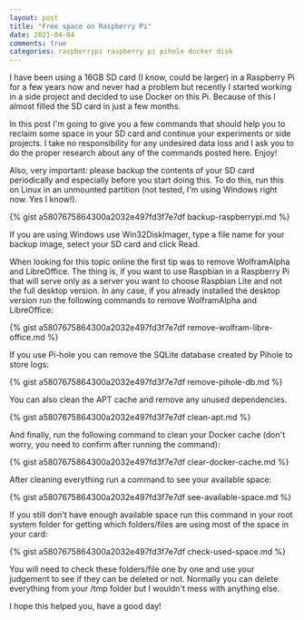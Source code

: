 ```yaml
---
layout: post
title: "Free space on Raspberry Pi"
date: 2021-04-04
comments: true
categories: raspberrypi raspberry pi pihole docker disk
---
```


I have been using a 16GB SD card (I know, could be larger) in a Raspberry Pi for a few years now and never had a problem but recently I started working in a side project and decided to use Docker on this Pi. Because of this I almost filled the SD card in just a few months.

In this post I'm going to give you a few commands that should help you to reclaim some space in your SD card and continue your experiments or side projects. I take no responsibility for any undesired data loss and I ask you to do the proper research about any of the commands posted here. Enjoy!

Also, very important: please backup the contents of your SD card periodically and especially before you start doing this. To do this, run this on Linux in an unmounted partition (not tested, I'm using Windows right now. Yes I know!).

{% gist a5807675864300a2032e497fd3f7e7df backup-raspberrypi.md %}

If you are using Windows use Win32DiskImager, type a file name for your backup image, select your SD card and click Read.

When looking for this topic online the first tip was to remove WolframAlpha and LibreOffice. The thing is, if you want to use Raspbian in a Raspberry Pi that will serve only as a server you want to choose Raspbian Lite and not the full desktop version. In any case, if you already installed the desktop version run the following commands to remove WolframAlpha and LibreOffice:

{% gist a5807675864300a2032e497fd3f7e7df remove-wolfram-libre-office.md %}

If you use Pi-hole you can remove the SQLite database created by Pihole to store logs:

{% gist a5807675864300a2032e497fd3f7e7df remove-pihole-db.md %}

You can also clean the APT cache and remove any unused dependencies.

{% gist a5807675864300a2032e497fd3f7e7df clean-apt.md %}

And finally, run the following command to clean your Docker cache (don't worry, you need to confirm after running the command):

{% gist a5807675864300a2032e497fd3f7e7df clear-docker-cache.md %}

After cleaning everything run a command to see your available space:

{% gist a5807675864300a2032e497fd3f7e7df see-available-space.md %}

If you still don't have enough available space run this command in your root system folder for getting which folders/files are using most of the space in your card:

{% gist a5807675864300a2032e497fd3f7e7df check-used-space.md %}

You will need to check these folders/file one by one and use your judgement to see if they can be deleted or not. Normally you can delete everything from your /tmp folder but I wouldn't mess with anything else.

I hope this helped you, have a good day!